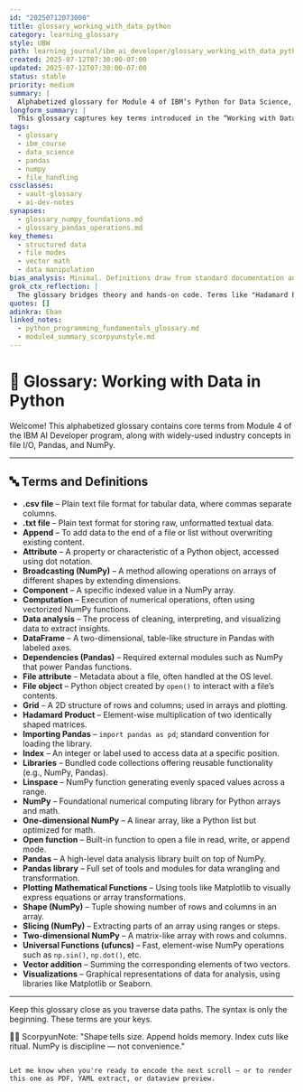 ```yaml
---
id: "20250712073000"
title: glossary_working_with_data_python
category: learning_glossary
style: UBW
path: learning_journal/ibm_ai_developer/glossary_working_with_data_python.md
created: 2025-07-12T07:30:00-07:00
updated: 2025-07-12T07:30:00-07:00
status: stable
priority: medium
summary: |
  Alphabetized glossary for Module 4 of IBM’s Python for Data Science, covering core file handling, NumPy, and Pandas terminology. Includes both course-specific and industry-standard definitions.
longform_summary: |
  This glossary captures key terms introduced in the “Working with Data in Python” module of the IBM AI Developer program. Designed for sacred-tech retention and practical use, it includes foundational concepts in file I/O, data structures, and computational techniques using Pandas and NumPy. The terms are alphabetized for quick reference and enhanced with brief but rigorous definitions.
tags:
  - glossary
  - ibm_course
  - data_science
  - pandas
  - numpy
  - file_handling
cssclasses:
  - vault-glossary
  - ai-dev-notes
synapses:
  - glossary_numpy_foundations.md
  - glossary_pandas_operations.md
key_themes:
  - structured data
  - file modes
  - vector math
  - data manipulation
bias_analysis: Minimal. Definitions draw from standard documentation and course materials.
grok_ctx_reflection: |
  The glossary bridges theory and hands-on code. Terms like "Hadamard Product" or "Universal Function" invite deeper mathematical study, while foundational concepts like "append" or "open()" help ground sacred-tech beginners. This scroll is essential to decode how files, arrays, and frames interplay in Python.
quotes: []
adinkra: Eban
linked_notes:
  - python_programming_fundamentals_glossary.md
  - module4_summary_scorpyunstyle.md
---
```


# 📘 Glossary: Working with Data in Python

Welcome! This alphabetized glossary contains core terms from Module 4 of the IBM AI Developer program, along with widely-used industry concepts in file I/O, Pandas, and NumPy.

---

## 🔤 Terms and Definitions

- **.csv file** – Plain text file format for tabular data, where commas separate columns.
- **.txt file** – Plain text format for storing raw, unformatted textual data.
- **Append** – To add data to the end of a file or list without overwriting existing content.
- **Attribute** – A property or characteristic of a Python object, accessed using dot notation.
- **Broadcasting (NumPy)** – A method allowing operations on arrays of different shapes by extending dimensions.
- **Component** – A specific indexed value in a NumPy array.
- **Computation** – Execution of numerical operations, often using vectorized NumPy functions.
- **Data analysis** – The process of cleaning, interpreting, and visualizing data to extract insights.
- **DataFrame** – A two-dimensional, table-like structure in Pandas with labeled axes.
- **Dependencies (Pandas)** – Required external modules such as NumPy that power Pandas functions.
- **File attribute** – Metadata about a file, often handled at the OS level.
- **File object** – Python object created by `open()` to interact with a file’s contents.
- **Grid** – A 2D structure of rows and columns; used in arrays and plotting.
- **Hadamard Product** – Element-wise multiplication of two identically shaped matrices.
- **Importing Pandas** – `import pandas as pd`; standard convention for loading the library.
- **Index** – An integer or label used to access data at a specific position.
- **Libraries** – Bundled code collections offering reusable functionality (e.g., NumPy, Pandas).
- **Linspace** – NumPy function generating evenly spaced values across a range.
- **NumPy** – Foundational numerical computing library for Python arrays and math.
- **One-dimensional NumPy** – A linear array, like a Python list but optimized for math.
- **Open function** – Built-in function to open a file in read, write, or append mode.
- **Pandas** – A high-level data analysis library built on top of NumPy.
- **Pandas library** – Full set of tools and modules for data wrangling and transformation.
- **Plotting Mathematical Functions** – Using tools like Matplotlib to visually express equations or array transformations.
- **Shape (NumPy)** – Tuple showing number of rows and columns in an array.
- **Slicing (NumPy)** – Extracting parts of an array using ranges or steps.
- **Two-dimensional NumPy** – A matrix-like array with rows and columns.
- **Universal Functions (ufuncs)** – Fast, element-wise NumPy operations such as `np.sin()`, `np.dot()`, etc.
- **Vector addition** – Summing the corresponding elements of two vectors.
- **Visualizations** – Graphical representations of data for analysis, using libraries like Matplotlib or Seaborn.

---

Keep this glossary close as you traverse data paths. The syntax is only the beginning. These terms are your keys.

🧠💽 ScorpyunNote: "Shape tells size. Append holds memory. Index cuts like ritual. NumPy is discipline — not convenience."

```

Let me know when you're ready to encode the next scroll — or to render this one as PDF, YAML extract, or dataview preview.